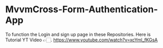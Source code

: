 # MvvmCross-Form-Authentication-App
To function the  Login and sign up page in these Repositories.
Here is Tutorial YT Video 👉🏻. https://www.youtube.com/watch?v=xcYml_fKGsA
